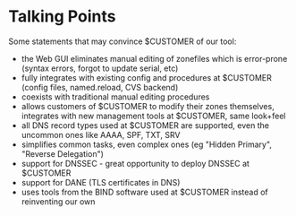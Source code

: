 # Talking Points

Some statements that may convince $CUSTOMER of our tool:

- the Web GUI eliminates manual editing of zonefiles which is error-prone
(syntax errors, forgot to update serial, etc)
- fully integrates with existing config and procedures at $CUSTOMER (config 
files, named.reload, CVS backend)
- coexists with traditional manual editing procedures
- allows customers of $CUSTOMER to modify their zones themselves, integrates 
with new management tools at $CUSTOMER, same look+feel
- all DNS record types used at $CUSTOMER are supported, even the uncommon 
ones like AAAA, SPF, TXT, SRV
- simplifies common tasks, even complex ones (eg "Hidden Primary", "Reverse 
Delegation")
- support for DNSSEC - great opportunity to deploy DNSSEC at $CUSTOMER
- support for DANE (TLS certificates in DNS)
- uses tools from the BIND software used at $CUSTOMER instead of reinventing 
our own

